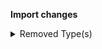 **Import changes**

<details>
<summary>Removed Type(s)</summary>

- :warning: removed type `ReferencedResourceNotFound`
</details>

